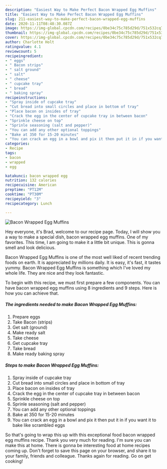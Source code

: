 ```yaml
---
description: "Easiest Way to Make Perfect Bacon Wrapped Egg Muffins"
title: "Easiest Way to Make Perfect Bacon Wrapped Egg Muffins"
slug: 211-easiest-way-to-make-perfect-bacon-wrapped-egg-muffins
date: 2020-11-11T08:48:30.087Z
image: https://img-global.cpcdn.com/recipes/0be34c75c785d29d/751x532cq70/bacon-wrapped-egg-muffins-recipe-main-photo.jpg
thumbnail: https://img-global.cpcdn.com/recipes/0be34c75c785d29d/751x532cq70/bacon-wrapped-egg-muffins-recipe-main-photo.jpg
cover: https://img-global.cpcdn.com/recipes/0be34c75c785d29d/751x532cq70/bacon-wrapped-egg-muffins-recipe-main-photo.jpg
author: Charlotte Holt
ratingvalue: 4.1
reviewcount: 5
recipeingredient:
- " eggs"
- " Bacon strips"
- " salt ground"
- " salt"
- " cheese"
- " cupcake tray"
- " bread"
- " baking spray"
recipeinstructions:
- "Spray inside of cupcake tray"
- "Cut bread into small circles and place in bottom of tray"
- "Place bacon on insides of tray"
- "Crack the egg in the center of cupcake tray in between bacon"
- "Sprinkle cheese on top"
- "Sprinle seasoning (salt and pepper)"
- "You can add any other optional toppings"
- "Bake at 350 for 15-20 minutes"
- "You can crack an egg in a bowl and pix it then put it in if you want it to bake like scrambled eggs"
categories:
- Recipe
tags:
- bacon
- wrapped
- egg

katakunci: bacon wrapped egg 
nutrition: 132 calories
recipecuisine: American
preptime: "PT12M"
cooktime: "PT30M"
recipeyield: "3"
recipecategory: Lunch

---
```



![Bacon Wrapped Egg Muffins](https://img-global.cpcdn.com/recipes/0be34c75c785d29d/751x532cq70/bacon-wrapped-egg-muffins-recipe-main-photo.jpg)

Hey everyone, it's Brad, welcome to our recipe page. Today, I will show you a way to make a special dish, bacon wrapped egg muffins. One of my favorites. This time, I am going to make it a little bit unique. This is gonna smell and look delicious.

Bacon Wrapped Egg Muffins is one of the most well liked of recent trending foods on earth. It is appreciated by millions daily. It is easy, it's fast, it tastes yummy. Bacon Wrapped Egg Muffins is something which I've loved my whole life. They are nice and they look fantastic.




To begin with this recipe, we must first prepare a few components. You can have bacon wrapped egg muffins using 8 ingredients and 9 steps. Here is how you can achieve that.

<!--inarticleads1-->

##### The ingredients needed to make Bacon Wrapped Egg Muffins:

1. Prepare  eggs
1. Take  Bacon (strips)
1. Get  salt (ground)
1. Make ready  salt
1. Take  cheese
1. Get  cupcake tray
1. Take  bread
1. Make ready  baking spray




<!--inarticleads2-->

##### Steps to make Bacon Wrapped Egg Muffins:

1. Spray inside of cupcake tray
1. Cut bread into small circles and place in bottom of tray
1. Place bacon on insides of tray
1. Crack the egg in the center of cupcake tray in between bacon
1. Sprinkle cheese on top
1. Sprinle seasoning (salt and pepper)
1. You can add any other optional toppings
1. Bake at 350 for 15-20 minutes
1. You can crack an egg in a bowl and pix it then put it in if you want it to bake like scrambled eggs




So that's going to wrap this up with this exceptional food bacon wrapped egg muffins recipe. Thank you very much for reading. I'm sure you can make this at home. There is gonna be interesting food at home recipes coming up. Don't forget to save this page on your browser, and share it to your family, friends and colleague. Thanks again for reading. Go on get cooking!
